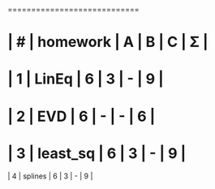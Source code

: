  ============================
 
 | #  | homework      | A | B | C | Σ   |
 ============================
 | 1  | LinEq         | 6 | 3 | - | 9   |
 ============================
 | 2  | EVD           | 6 | - | - | 6   |
 ============================
 | 3  | least_sq      | 6 | 3 | - | 9   |
 ============================
 | 4  | splines       | 6 | 3 | - | 9   |
